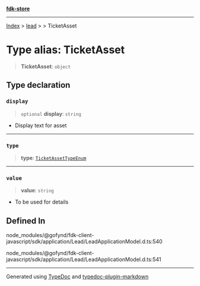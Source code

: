 [**fdk-store**](../../../README.md)
***

[Index](../../../API.md) > [lead](../../README.md) > [<internal>](../README.md) > TicketAsset

# Type alias: TicketAsset

> **TicketAsset**: `object`

## Type declaration

### `display`

> `optional` **display**: `string`

- Display text for asset

***

### `type`

> **type**: [`TicketAssetTypeEnum`](type-alias.TicketAssetTypeEnum.md)

***

### `value`

> **value**: `string`

- To be used for details

## Defined In

node\_modules/@gofynd/fdk-client-javascript/sdk/application/Lead/LeadApplicationModel.d.ts:540

node\_modules/@gofynd/fdk-client-javascript/sdk/application/Lead/LeadApplicationModel.d.ts:541

***
Generated using [TypeDoc](https://typedoc.org/) and [typedoc-plugin-markdown](https://www.npmjs.com/package/typedoc-plugin-markdown)
